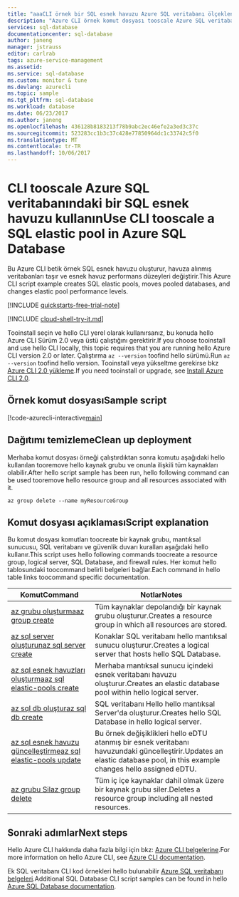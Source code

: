 ```yaml
---
title: "aaaCLI örnek bir SQL esnek havuzu Azure SQL veritabanı ölçeklendirir | Microsoft Docs"
description: "Azure CLI örnek komut dosyası tooscale Azure SQL veritabanındaki bir SQL esnek havuzu"
services: sql-database
documentationcenter: sql-database
author: janeng
manager: jstrauss
editor: carlrab
tags: azure-service-management
ms.assetid: 
ms.service: sql-database
ms.custom: monitor & tune
ms.devlang: azurecli
ms.topic: sample
ms.tgt_pltfrm: sql-database
ms.workload: database
ms.date: 06/23/2017
ms.author: janeng
ms.openlocfilehash: 436128b8183213f78b9abc2ec46efe2a3ed3c37c
ms.sourcegitcommit: 523283cc1b3c37c428e77850964dc1c33742c5f0
ms.translationtype: MT
ms.contentlocale: tr-TR
ms.lasthandoff: 10/06/2017
---
```

# <a name="use-cli-tooscale-a-sql-elastic-pool-in-azure-sql-database"></a><span data-ttu-id="fb6ea-103">CLI tooscale Azure SQL veritabanındaki bir SQL esnek havuzu kullanın</span><span class="sxs-lookup"><span data-stu-id="fb6ea-103">Use CLI tooscale a SQL elastic pool in Azure SQL Database</span></span>

<span data-ttu-id="fb6ea-104">Bu Azure CLI betik örnek SQL esnek havuzu oluşturur, havuza alınmış veritabanları taşır ve esnek havuz performans düzeyleri değiştirir.</span><span class="sxs-lookup"><span data-stu-id="fb6ea-104">This Azure CLI script example creates SQL elastic pools, moves pooled databases, and changes elastic pool performance levels.</span></span> 

[!INCLUDE [quickstarts-free-trial-note](../../../includes/quickstarts-free-trial-note.md)]

[!INCLUDE [cloud-shell-try-it.md](../../../includes/cloud-shell-try-it.md)]

<span data-ttu-id="fb6ea-105">Tooinstall seçin ve hello CLI yerel olarak kullanırsanız, bu konuda hello Azure CLI Sürüm 2.0 veya üstü çalıştığını gerektirir.</span><span class="sxs-lookup"><span data-stu-id="fb6ea-105">If you choose tooinstall and use hello CLI locally, this topic requires that you are running hello Azure CLI version 2.0 or later.</span></span> <span data-ttu-id="fb6ea-106">Çalıştırma `az --version` toofind hello sürümü.</span><span class="sxs-lookup"><span data-stu-id="fb6ea-106">Run `az --version` toofind hello version.</span></span> <span data-ttu-id="fb6ea-107">Tooinstall veya yükseltme gerekirse bkz [Azure CLI 2.0 yükleme]( /cli/azure/install-azure-cli).</span><span class="sxs-lookup"><span data-stu-id="fb6ea-107">If you need tooinstall or upgrade, see [Install Azure CLI 2.0]( /cli/azure/install-azure-cli).</span></span> 

## <a name="sample-script"></a><span data-ttu-id="fb6ea-108">Örnek komut dosyası</span><span class="sxs-lookup"><span data-stu-id="fb6ea-108">Sample script</span></span>

[!code-azurecli-interactive[main](../../../cli_scripts/sql-database/scale-pool/scale-pool.sh "Move database between pools")]

## <a name="clean-up-deployment"></a><span data-ttu-id="fb6ea-109">Dağıtımı temizleme</span><span class="sxs-lookup"><span data-stu-id="fb6ea-109">Clean up deployment</span></span>

<span data-ttu-id="fb6ea-110">Merhaba komut dosyası örneği çalıştırdıktan sonra komutu aşağıdaki hello kullanılan tooremove hello kaynak grubu ve onunla ilişkili tüm kaynakları olabilir.</span><span class="sxs-lookup"><span data-stu-id="fb6ea-110">After hello script sample has been run, hello following command can be used tooremove hello resource group and all resources associated with it.</span></span>

```azurecli-interactive
az group delete --name myResourceGroup
```

## <a name="script-explanation"></a><span data-ttu-id="fb6ea-111">Komut dosyası açıklaması</span><span class="sxs-lookup"><span data-stu-id="fb6ea-111">Script explanation</span></span>

<span data-ttu-id="fb6ea-112">Bu komut dosyası komutları toocreate bir kaynak grubu, mantıksal sunucusu, SQL veritabanı ve güvenlik duvarı kuralları aşağıdaki hello kullanır.</span><span class="sxs-lookup"><span data-stu-id="fb6ea-112">This script uses hello following commands toocreate a resource group, logical server, SQL Database, and firewall rules.</span></span> <span data-ttu-id="fb6ea-113">Her komut hello tablosundaki toocommand belirli belgeleri bağlar.</span><span class="sxs-lookup"><span data-stu-id="fb6ea-113">Each command in hello table links toocommand specific documentation.</span></span>

| <span data-ttu-id="fb6ea-114">Komut</span><span class="sxs-lookup"><span data-stu-id="fb6ea-114">Command</span></span> | <span data-ttu-id="fb6ea-115">Notlar</span><span class="sxs-lookup"><span data-stu-id="fb6ea-115">Notes</span></span> |
|---|---|
| [<span data-ttu-id="fb6ea-116">az grubu oluşturma</span><span class="sxs-lookup"><span data-stu-id="fb6ea-116">az group create</span></span>](https://docs.microsoft.com/cli/azure/group#create) | <span data-ttu-id="fb6ea-117">Tüm kaynaklar depolandığı bir kaynak grubu oluşturur.</span><span class="sxs-lookup"><span data-stu-id="fb6ea-117">Creates a resource group in which all resources are stored.</span></span> |
| [<span data-ttu-id="fb6ea-118">az sql server oluşturun</span><span class="sxs-lookup"><span data-stu-id="fb6ea-118">az sql server create</span></span>](https://docs.microsoft.com/cli/azure/sql/server#create) | <span data-ttu-id="fb6ea-119">Konaklar SQL veritabanı hello mantıksal sunucu oluşturur.</span><span class="sxs-lookup"><span data-stu-id="fb6ea-119">Creates a logical server that hosts hello SQL Database.</span></span> |
| [<span data-ttu-id="fb6ea-120">az sql esnek havuzları oluşturma</span><span class="sxs-lookup"><span data-stu-id="fb6ea-120">az sql elastic-pools create</span></span>](https://docs.microsoft.com/cli/azure/sql/elastic-pool#create) | <span data-ttu-id="fb6ea-121">Merhaba mantıksal sunucu içindeki esnek veritabanı havuzu oluşturur.</span><span class="sxs-lookup"><span data-stu-id="fb6ea-121">Creates an elastic database pool within hello logical server.</span></span> |
| [<span data-ttu-id="fb6ea-122">az sql db oluştur</span><span class="sxs-lookup"><span data-stu-id="fb6ea-122">az sql db create</span></span>](https://docs.microsoft.com/cli/azure/sql/db#create) | <span data-ttu-id="fb6ea-123">SQL veritabanı Hello hello mantıksal Server'da oluşturur.</span><span class="sxs-lookup"><span data-stu-id="fb6ea-123">Creates hello SQL Database in hello logical server.</span></span> |
| [<span data-ttu-id="fb6ea-124">az sql esnek havuzu güncelleştirme</span><span class="sxs-lookup"><span data-stu-id="fb6ea-124">az sql elastic-pools update</span></span>](https://docs.microsoft.com/cli/azure/sql/elastic-pool#update) | <span data-ttu-id="fb6ea-125">Bu örnek değişiklikleri hello eDTU atanmış bir esnek veritabanı havuzundaki güncelleştirir.</span><span class="sxs-lookup"><span data-stu-id="fb6ea-125">Updates an elastic database pool, in this example changes hello assigned eDTU.</span></span> |
| [<span data-ttu-id="fb6ea-126">az grubu Sil</span><span class="sxs-lookup"><span data-stu-id="fb6ea-126">az group delete</span></span>](https://docs.microsoft.com/cli/azure/vm/extension#set) | <span data-ttu-id="fb6ea-127">Tüm iç içe kaynaklar dahil olmak üzere bir kaynak grubu siler.</span><span class="sxs-lookup"><span data-stu-id="fb6ea-127">Deletes a resource group including all nested resources.</span></span> |

## <a name="next-steps"></a><span data-ttu-id="fb6ea-128">Sonraki adımlar</span><span class="sxs-lookup"><span data-stu-id="fb6ea-128">Next steps</span></span>

<span data-ttu-id="fb6ea-129">Hello Azure CLI hakkında daha fazla bilgi için bkz: [Azure CLI belgelerine](https://docs.microsoft.com/cli/azure/overview).</span><span class="sxs-lookup"><span data-stu-id="fb6ea-129">For more information on hello Azure CLI, see [Azure CLI documentation](https://docs.microsoft.com/cli/azure/overview).</span></span>

<span data-ttu-id="fb6ea-130">Ek SQL veritabanı CLI kod örnekleri hello bulunabilir [Azure SQL veritabanı belgeleri](../sql-database-cli-samples.md).</span><span class="sxs-lookup"><span data-stu-id="fb6ea-130">Additional SQL Database CLI script samples can be found in hello [Azure SQL Database documentation](../sql-database-cli-samples.md).</span></span>
